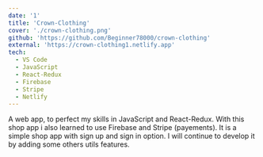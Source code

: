```yaml
---
date: '1'
title: 'Crown-Clothing'
cover: './crown-clothing.png'
github: 'https://github.com/Beginner78000/crown-clothing'
external: 'https://crown-clothing1.netlify.app'
tech:
  - VS Code
  - JavaScript
  - React-Redux
  - Firebase
  - Stripe
  - Netlify
---
```


A web app, to perfect my skills in JavaScript and React-Redux.
With this shop app i also learned to use Firebase and Stripe (payements). 
It is a simple shop app with sign up and sign in option.
I will continue to develop it by adding some others utils features.